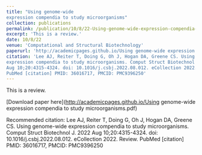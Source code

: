 ```yaml
---
title: "Using genome-wide
expression compendia to study microorganisms"
collection: publications
permalink: /publication/10/8/22-Using-genome-wide-expression-compendia-to-study-microorganisms
excerpt: 'This is a review.'
date: 10/8/22
venue: 'Computational and Structural Biotechnology'
paperurl: 'http://academicpages.github.io/Using genome-wide expression compendia to study microorganisms.pdf'
citation: 'Lee AJ, Reiter T, Doing G, Oh J, Hogan DA, Greene CS. Using genome-wide
expression compendia to study microorganisms. Comput Struct Biotechnol J. 2022
Aug 10;20:4315-4324. doi: 10.1016/j.csbj.2022.08.012. eCollection 2022. Review.
PubMed [citation] PMID: 36016717, PMCID: PMC9396250'
---
```

This is a review.

[Download paper here](http://academicpages.github.io/Using genome-wide expression compendia to study microorganisms.pdf)

Recommended citation: Lee AJ, Reiter T, Doing G, Oh J, Hogan DA, Greene CS. Using genome-wide
expression compendia to study microorganisms. Comput Struct Biotechnol J. 2022
Aug 10;20:4315-4324. doi: 10.1016/j.csbj.2022.08.012. eCollection 2022. Review.
PubMed [citation] PMID: 36016717, PMCID: PMC9396250
